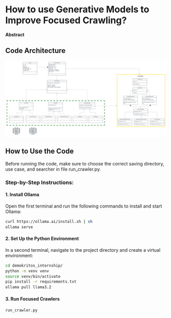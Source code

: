 # How to use Generative Models to Improve Focused Crawling?

**Abstract**  


## Code Architecture
![Code architecture](./images/class_diagram.png)

## How to Use the Code
Before running the code, make sure to choose the correct saving directory, use case, and searcher in file run_crawler.py.

### Step-by-Step Instructions:

#### 1. Install Ollama
Open the first terminal and run the following commands to install and start Ollama:
```bash
curl https://ollama.ai/install.sh | sh
ollama serve
```
#### 2. Set Up the Python Environment
In a second terminal, navigate to the project directory and create a virtual environment:
```bash
cd demokritos_internship/
python -m venv venv
source venv/bin/activate
pip install -r requirements.txt
ollama pull llama3.2
```
#### 3. Run Focused Crawlers
```bash
run_crawler.py
```